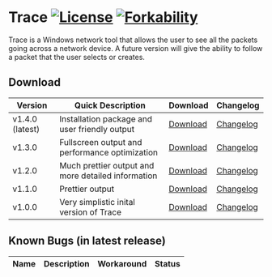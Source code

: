 # Trace [![License](http://img.shields.io/:license-mit-blue.svg)](http://doge.mit-license.org) [![Forkability](https://img.shields.io/badge/forkability-high-green.svg)](https://basicallydan.github.io/forkability/?u=Noviv&r=Trace)
Trace is a Windows network tool that allows the user to see all the packets going across a network device. A future version will give the ability to follow a packet that the user selects or creates.<br>

## Download
Version | Quick Description | Download | Changelog
--- | --- | --- | ---
v1.4.0 (latest) | Installation package and user friendly output | [Download](https://github.com/Noviv/Trace/releases/download/v1.4.0/Trace_v1.4.0_Installer.exe) | [Changelog](https://github.com/Noviv/Trace/blob/master/CHANGELOG.md#version-140)
v1.3.0 | Fullscreen output and performance optimization | [Download](https://github.com/Noviv/Trace/releases/download/v1.3.0/Trace.exe) | [Changelog](https://github.com/Noviv/Trace/blob/master/CHANGELOG.md#version-130)
v1.2.0 | Much prettier output and more detailed information | [Download](https://github.com/Noviv/Trace/releases/download/v1.2.0/Trace.exe) | [Changelog](https://github.com/Noviv/Trace/blob/master/CHANGELOG.md#version-120)
v1.1.0 | Prettier output | [Download](https://github.com/Noviv/Trace/releases/download/v1.1.0/Trace.exe) | [Changelog](https://github.com/Noviv/Trace/blob/master/CHANGELOG.md#version-110)
v1.0.0 | Very simplistic inital version of Trace | [Download](https://github.com/Noviv/Trace/releases/download/v1.0.0/Trace.exe) | [Changelog](https://github.com/Noviv/Trace/blob/master/CHANGELOG.md#version-100)

## Known Bugs (in latest release)
Name | Description | Workaround | Status
--- | --- | --- | ---
